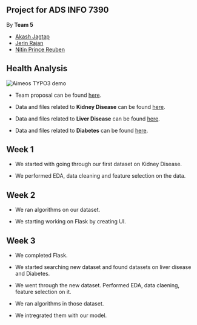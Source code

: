 ## Project for ADS INFO 7390

By **Team 5** 

* [Akash Jagtap](jagtap.ak@husky.neu.edu)
* [Jerin Rajan](rajan.j@husky.neu.edu)
* [Nitin Prince Reuben](reuben.n@husky.neu.edu)

## Health Analysis

![Aimeos TYPO3 demo](http://s3.amazonaws.com/e4healthinc/wp-content/uploads/2016/03/16130531/medical_medium.png)

* Team proposal can be found [here](https://github.com/NortheasternUniversityADS/Final-Project/blob/master/Health%20Analysis.pdf).

* Data and files related to **Kidney Disease** can be found [here](https://github.com/NortheasternUniversityADS/Final-Project/tree/master/Kidney%20Disease). 

* Data and files related to **Liver Disease** can be found [here](https://github.com/NortheasternUniversityADS/Final-Project/tree/master/Liver%20Disease).

* Data and files related to **Diabetes** can be found [here](https://github.com/NortheasternUniversityADS/Final-Project/tree/master/Diabetes).


## Week 1

* We started with going through our first dataset on Kidney Disease.

* We performed EDA, data cleaning and feature selection on the data.

## Week 2

* We ran algorithms on our dataset.

* We starting working on Flask by creating UI.

## Week 3

* We completed Flask.

* We started searching new dataset and found datasets on liver disease and Diabetes.

* We went through the new dataset. Performed EDA, data claening, feature selection on it.

* We ran algorithms in those dataset.

* We intregrated them with our model.
